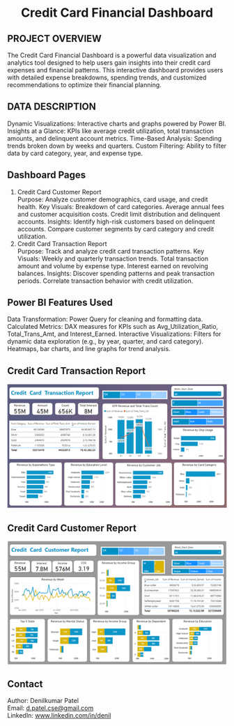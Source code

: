<h1><p align = "center"> Credit Card Financial Dashboard</p></h1>

## PROJECT OVERVIEW
The Credit Card Financial Dashboard is a powerful data visualization and analytics tool designed to help users gain insights into their credit card expenses and financial patterns. This interactive dashboard provides users with detailed expense breakdowns, spending trends, and customized recommendations to optimize their financial planning.

## DATA DESCRIPTION
Dynamic Visualizations: Interactive charts and graphs powered by Power BI.
Insights at a Glance: KPIs like average credit utilization, total transaction amounts, and delinquent account metrics.
Time-Based Analysis: Spending trends broken down by weeks and quarters.
Custom Filtering: Ability to filter data by card category, year, and expense type.

## Dashboard Pages
1. Credit Card Customer Report<br>
Purpose: Analyze customer demographics, card usage, and credit health.
Key Visuals:
Breakdown of card categories.
Average annual fees and customer acquisition costs.
Credit limit distribution and delinquent accounts.
Insights:
Identify high-risk customers based on delinquent accounts.
Compare customer segments by card category and credit utilization.
2. Credit Card Transaction Report<br>
Purpose: Track and analyze credit card transaction patterns.
Key Visuals:
Weekly and quarterly transaction trends.
Total transaction amount and volume by expense type.
Interest earned on revolving balances.
Insights:
Discover spending patterns and peak transaction periods.
Correlate transaction behavior with credit utilization.

## Power BI Features Used
Data Transformation: Power Query for cleaning and formatting data.
Calculated Metrics: DAX measures for KPIs such as Avg_Utilization_Ratio, Total_Trans_Amt, and Interest_Earned.
Interactive Visualizations:
Filters for dynamic data exploration (e.g., by year, quarter, and card category).
Heatmaps, bar charts, and line graphs for trend analysis.

## Credit Card Transaction Report
![image](https://github.com/Denilkumar-Patel/Credit_Card_Financial_Dashboard/blob/main/Screenshots/Credi%20Card%20Transaction%20Report.png)

## Credit Card Customer Report
![image](https://github.com/Denilkumar-Patel/Credit_Card_Financial_Dashboard/blob/main/Screenshots/Credit%20Card%20Customer%20Report.png)
 
## Contact
Author: Denilkumar Patel<br>
Email: d.patel.cse@gmail.com<br>
LinkedIn: www.linkedin.com/in/denil
